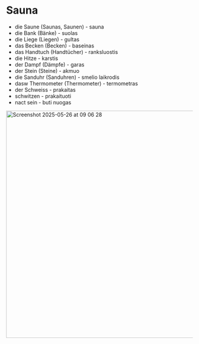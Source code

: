 # Sauna

- die Saune (Saunas, Saunen) - sauna
- die Bank (Bänke) - suolas
- die Liege (Liegen) - gultas
- das Becken (Becken) - baseinas
- das Handtuch (Handtücher) - ranksluostis
- die Hitze - karstis
- der Dampf (Dämpfe) - garas
- der Stein (Steine) - akmuo
- die Sanduhr (Sanduhren) - smelio laikrodis
- dasw Thermometer (Thermometer) - termometras
- der Schweiss - prakaitas
- schwitzen - prakaituoti
- nact sein - buti nuogas

<img width="613" alt="Screenshot 2025-05-26 at 09 06 28" src="https://github.com/user-attachments/assets/51346a89-4280-4e2c-9739-5e81bd7274d8" />
